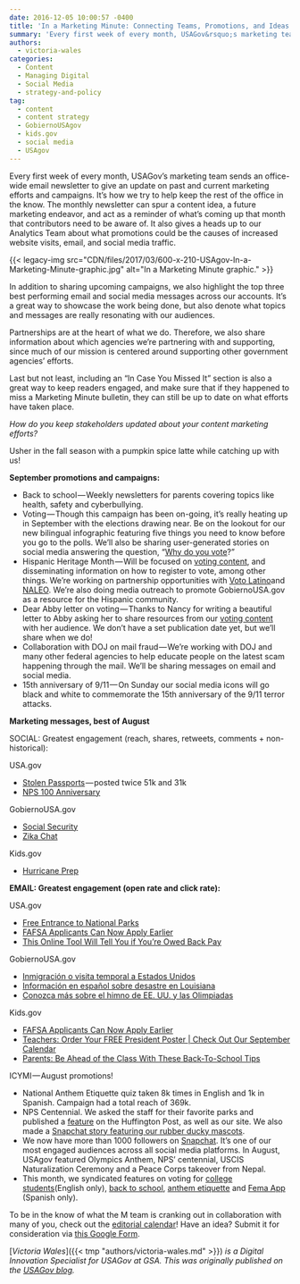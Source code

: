 ```yaml
---
date: 2016-12-05 10:00:57 -0400
title: 'In a Marketing Minute: Connecting Teams, Promotions, and Ideas'
summary: 'Every first week of every month, USAGov&rsquo;s marketing team sends an office-wide email newsletter to give an update on past and current marketing efforts and campaigns. It&rsquo;s how we try to help keep the rest of the office in the know. The monthly newsletter can spur a content idea, a future marketing endeavor, and act'
authors:
  - victoria-wales
categories:
  - Content
  - Managing Digital
  - Social Media
  - strategy-and-policy
tag:
  - content
  - content strategy
  - GobiernoUSAgov
  - kids.gov
  - social media
  - USAgov
---
```


Every first week of every month, USAGov’s marketing team sends an office-wide email newsletter to give an update on past and current marketing efforts and campaigns. It’s how we try to help keep the rest of the office in the know. The monthly newsletter can spur a content idea, a future marketing endeavor, and act as a reminder of what’s coming up that month that contributors need to be aware of. It also gives a heads up to our Analytics Team about what promotions could be the causes of increased website visits, email, and social media traffic.

{{< legacy-img src="CDN/files/2017/03/600-x-210-USAgov-In-a-Marketing-Minute-graphic.jpg" alt="In a Marketing Minute graphic." >}}

In addition to sharing upcoming campaigns, we also highlight the top three best performing email and social media messages across our accounts. It’s a great way to showcase the work being done, but also denote what topics and messages are really resonating with our audiences.

Partnerships are at the heart of what we do. Therefore, we also share information about which agencies we’re partnering with and supporting, since much of our mission is centered around supporting other government agencies’ efforts.

Last but not least, including an “In Case You Missed It” section is also a great way to keep readers engaged, and make sure that if they happened to miss a Marketing Minute bulletin, they can still be up to date on what efforts have taken place.

_How do you keep stakeholders updated about your content marketing efforts?_

Usher in the fall season with a pumpkin spice latte while catching up with us!

**September promotions and campaigns:**

  * Back to school — Weekly newsletters for parents covering topics like health, safety and cyberbullying.
  * Voting — Though this campaign has been on-going, it’s really heating up in September with the elections drawing near. Be on the lookout for our new bilingual infographic featuring five things you need to know before you go to the polls. We’ll also be sharing user-generated stories on social media answering the question, “[Why do you vote](https://www.facebook.com/USAgov/posts/10154132254533580)?”
  * Hispanic Heritage Month — Will be focused on [voting content](http://gobiernousa.gov/elecciones-electorales?__hstc=11397227.c3d157650b1c720d7bac20289ccaa2b9.1456843024939.1480908970600.1480944946442.74&__hssc=11397227.1.1480944946442&__hsfp=1383855103), and disseminating information on how to register to vote, among other things. We’re working on partnership opportunities with [Voto Latino](http://votolatino.org/)and [NALEO](http://www.naleo.org/). We’re also doing media outreach to promote GobiernoUSA.gov as a resource for the Hispanic community.
  * Dear Abby letter on voting — Thanks to Nancy for writing a beautiful letter to Abby asking her to share resources from our [voting content](http://usa.gov/voting) with her audience. We don’t have a set publication date yet, but we’ll share when we do!
  * Collaboration with DOJ on mail fraud — We’re working with DOJ and many other federal agencies to help educate people on the latest scam happening through the mail. We’ll be sharing messages on email and social media.
  * 15th anniversary of 9/11 — On Sunday our social media icons will go black and white to commemorate the 15th anniversary of the 9/11 terror attacks.

**Marketing messages, best of August**

SOCIAL: Greatest engagement (reach, shares, retweets, comments + non-historical):

USA.gov

  * [Stolen Passports](https://www.facebook.com/USAgov/posts/10154065697663580) — posted twice 51k and 31k
  * [NPS 100 Anniversary](https://twitter.com/USAgov/status/768476716872458241/photo/1)

GobiernoUSA.gov

  * [Social Security](https://www.facebook.com/GobiernoUSA/photos/a.10150372796661440.350608.79306391439/10153688937031440/)
  * [Zika Chat](https://twitter.com/GobiernoUSA/status/770320235916394496/photo/1)

Kids.gov

  * [Hurricane Prep](https://twitter.com/Kidsgov/status/771054290316189696/photo/1)

**EMAIL: Greatest engagement (open rate and click rate):**

USA.gov

  * [Free Entrance to National Parks](http://connect.usa.gov/free-entrance-to-national-parks-this-weekend)
  * [FAFSA Applicants Can Now Apply Earlier](http://connect.usa.gov/correction-fafsa-applicants-can-now-apply-earlier-starting-october-1-2016-1correction-fafsa-applicants-can-now-apply-earlier-starting-october-1-2016)
  * [This Online Tool Will Tell You if You’re Owed Back Pay](http://connect.usa.gov/this-online-tool-will-tell-you-if-youre-owed-back-pay)

GobiernoUSA.gov

  * [Inmigración o visita temporal a Estados Unidos](http://connect.usa.gov/inmigraci%C3%B3n-o-visita-temporal-a-estados-unidos)
  * [Información en español sobre desastre en Louisiana](http://connect.usa.gov/informaci%C3%B3n-en-espa%C3%B1ol-sobre-desastre-en-louisiana)
  * [Conozca más sobre el himno de EE. UU. y las Olimpiadas](http://connect.usa.gov/conozca-m%C3%A1s-sobre-el-himno-de-eeuu-y-las-olimpiadas)

Kids.gov

  * [FAFSA Applicants Can Now Apply Earlier](http://connect.usa.gov/correction-fafsa-applicants-can-now-apply-earlier-starting-october-1-2016)
  * [Teachers: Order Your FREE President Poster | Check Out Our September Calendar](http://connect.usa.gov/teachers-limited-quantity-order-your-free-president-poster-check-out-our-september-calendar)
  * [Parents: Be Ahead of the Class With These Back-To-School Tips](http://connect.usa.gov/parents-be-at-the-head-of-the-class-with-these-back-to-school-tips)

ICYMI — August promotions!

  * National Anthem Etiquette quiz taken 8k times in English and 1k in Spanish. Campaign had a total reach of 369k.
  * NPS Centennial. We asked the staff for their favorite parks and published a [feature](http://www.huffingtonpost.com/usagov/usagovs-11-national-parks_b_11664058.html) on the Huffington Post, as well as our site. We also made a [Snapchat story featuring our rubber ducky mascots](https://www.youtube.com/watch?v=RGRANpBiUe8).
  * We now have more than 1000 followers on [Snapchat](https://www.snapchat.com/add/usagov). It’s one of our most engaged audiences across all social media platforms. In August, USAgov featured Olympics Anthem, NPS’ centennial, USCIS Naturalization Ceremony and a Peace Corps takeover from Nepal.
  * This month, we syndicated features on voting for [college students](https://www.usa.gov/features/usagovs-college-voting-guide)(English only), [back to school](https://www.usa.gov/features/get-ready-for-school-8-tips-for-parents-from-kids-gov), [anthem etiquette](https://www.usa.gov/features/usagovs-tips-for-national-anthem-etiquette) and [Fema App](https://gobierno.usa.gov/novedades/el-app-de-fema-en-espanol-una-respuesta-agil-ante-desastres-naturales) (Spanish only).

To be in the know of what the M team is cranking out in collaboration with many of you, check out the [editorial calendar](https://docs.google.com/spreadsheets/u/1/d/1lSrSUibMhRnMq1d6PonG476DskNzoY7qTMrhK73dWas/edit?usp=drive_web)! Have an idea? Submit it for consideration via [this Google Form](https://docs.google.com/a/gsa.gov/forms/d/1Mmf2fEUDHillNtdDJjwOrniZEm1uyXnX_uLyU7X2zRQ/viewform).

 

[_Victoria Wales_]({{< tmp "authors/victoria-wales.md" >}}) _is a Digital Innovation Specialist for USAGov at GSA._
_This was originally published on the [USAGov blog](https://blog.usa.gov/)._
